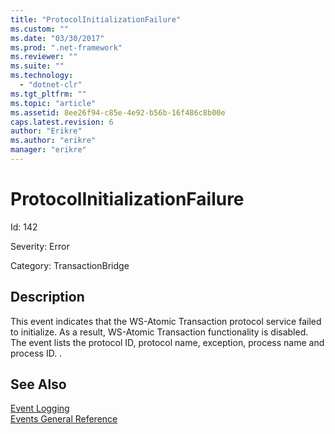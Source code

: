 ```yaml
---
title: "ProtocolInitializationFailure"
ms.custom: ""
ms.date: "03/30/2017"
ms.prod: ".net-framework"
ms.reviewer: ""
ms.suite: ""
ms.technology: 
  - "dotnet-clr"
ms.tgt_pltfrm: ""
ms.topic: "article"
ms.assetid: 8ee26f94-c85e-4e92-b56b-16f486c8b00e
caps.latest.revision: 6
author: "Erikre"
ms.author: "erikre"
manager: "erikre"
---
```

# ProtocolInitializationFailure
Id: 142  
  
 Severity: Error  
  
 Category: TransactionBridge  
  
## Description  
 This event indicates that the WS-Atomic Transaction protocol service failed to initialize. As a result, WS-Atomic Transaction functionality is disabled. The event lists the protocol ID, protocol name, exception, process name and process ID. .  
  
## See Also  
 [Event Logging](../../../../../docs/framework/wcf/diagnostics/event-logging/index.md)   
 [Events General Reference](../../../../../docs/framework/wcf/diagnostics/event-logging/events-general-reference.md)

